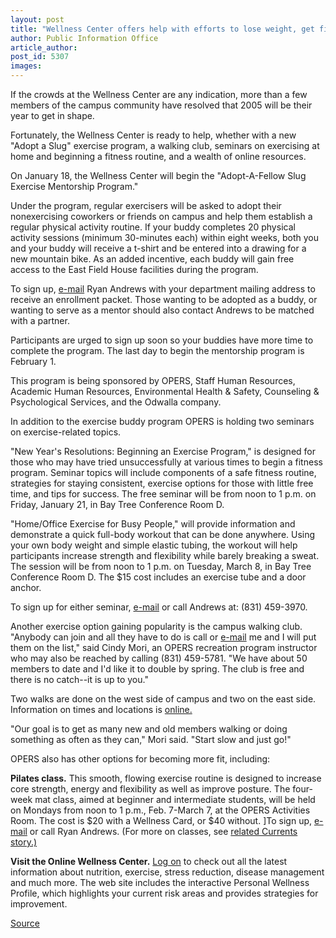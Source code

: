 ```yaml
---
layout: post
title: "Wellness Center offers help with efforts to lose weight, get fit"
author: Public Information Office
article_author: 
post_id: 5307
images:
---
```


<a name="content" id="content"></a>
<p>
  If the crowds at the Wellness Center are any indication, more than a few members of the campus community have resolved that 2005 will be their year to get in shape.
</p>
<p>
  Fortunately, the Wellness Center is ready to help, whether with a new "Adopt a Slug" exercise program, a walking club, seminars on exercising at home and beginning a fitness routine, and a wealth of online resources.
</p>
<p>
  On January 18, the Wellness Center will begin the "Adopt-A-Fellow Slug Exercise Mentorship Program."
</p>
<p>
  Under the program, regular exercisers will be asked to adopt their nonexercising coworkers or friends on campus and help them establish a regular physical activity routine. If your buddy completes 20 physical activity sessions (minimum 30-minutes each) within eight weeks, both you and your buddy will receive a t-shirt and be entered into a drawing for a new mountain bike. As an added incentive, each buddy will gain free access to the East Field House facilities during the program.
</p>
<p>
  To sign up, <a href="mailto:randrews@ucsc.edu">e-mail</a> Ryan Andrews with your department mailing address to receive an enrollment packet. Those wanting to be adopted as a buddy, or wanting to serve as a mentor should also contact Andrews to be matched with a partner.
</p>
<p>
  Participants are urged to sign up soon so your buddies have more time to complete the program. The last day to begin the mentorship program is February 1.
</p>
<p>
  This program is being sponsored by OPERS, Staff Human Resources, Academic Human Resources, Environmental Health &amp; Safety, Counseling &amp; Psychological Services, and the Odwalla company.
</p>
<p>
  In addition to the exercise buddy program OPERS is holding two seminars on exercise-related topics.
</p>
<p>
  "New Year's Resolutions: Beginning an Exercise Program," is designed for those who may have tried unsuccessfully at various times to begin a fitness program. Seminar topics will include components of a safe fitness routine, strategies for staying consistent, exercise options for those with little free time, and tips for success. The free seminar will be from noon to 1 p.m. on Friday, January 21, in Bay Tree Conference Room D.
</p>
<p>
  "Home/Office Exercise for Busy People," will provide information and demonstrate a quick full-body workout that can be done anywhere. Using your own body weight and simple elastic tubing, the workout will help participants increase strength and flexibility while barely breaking a sweat. The session will be from noon to 1 p.m. on Tuesday, March 8, in Bay Tree Conference Room D. The $15 cost includes an exercise tube and a door anchor.
</p>
<p>
  To sign up for either seminar, <a href="mailto:randrews@ucsc.edu">e-mail</a> or call Andrews at: (831) 459-3970.
</p>
<p>
  Another exercise option gaining popularity is the campus walking club. "Anybody can join and all they have to do is call or <a href="mailto:camori@ucsc.edu">e-mail</a> me and I will put them on the list," said Cindy Mori, an OPERS recreation program instructor who may also be reached by calling (831) 459-5781. "We have about 50 members to date and I'd like it to double by spring. The club is free and there is no catch--it is up to you."
</p>
<p>
  Two walks are done on the west side of campus and two on the east side. Information on times and locations is <a href="http://www2.ucsc.edu/opers/Wellness/facultyandstaff.html">online.</a> <a href="http://www.ucsc.edu/opers/wellness/facultyandstaff.html"></a>
</p>
<p>
  "Our goal is to get as many new and old members walking or doing something as often as they can," Mori said. "Start slow and just go!"
</p>
<p>
  OPERS also has other options for becoming more fit, including:
</p>
<p>
  <b>Pilates class.</b> This smooth, flowing exercise routine is designed to increase core strength, energy and flexibility as well as improve posture. The four-week mat class, aimed at beginner and intermediate students, will be held on Mondays from noon to 1 p.m., Feb. 7-March 7, at the OPERS Activities Room. The cost is $20 with a Wellness Card, or $40 without. ]To sign up, <a href="mailto:randrews@ucsc.edu">e-mail</a> or call Ryan Andrews. (For more on classes, see <a href="http://currents.ucsc.edu/04-05/01-10/brief-recreation.asp">related Currents story.)</a>
</p>
<p>
  <b>Visit the Online Wellness Center.</b> <a href="http://owcucsc.wellsource.com/dh/default.asp">Log on</a> to check out all the latest information about nutrition, exercise, stress reduction, disease management and much more. The web site includes the interactive Personal Wellness Profile, which highlights your current risk areas and provides strategies for improvement.
</p>
<p><a href="http://www1.ucsc.edu/currents/04-05/01-10/fitness.asp" title="Permalink to fitness">Source</a></p>
